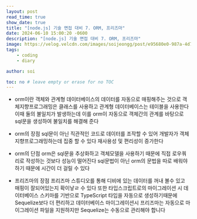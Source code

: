 ```yaml
---
layout: post
read_time: true
show_date: true
title: "[node.js] 기술 면접 대비 7. ORM, 프리즈마"
date: 2024-06-10 15:00:20 -0600
description: "[node.js] 기술 면접 대비 7. ORM, 프리즈마"
image: https://velog.velcdn.com/images/soijeongg/post/e95680e0-987a-4d76-a7ec-fb322857c3a8/image.png
tags: 
    - coding
    - diary

author: soi

toc: no # leave empty or erase for no TOC
---
```

- orm이란
객체와 관계형 데이터베이스의 데이터를 자동으로 매핑해주는 것으로 객체지향프로그래밍은 클래스를 사용하고 관계형 데이터베이스는 테이블을 사용한다 
이때 둘의 불일치가 발생하는데 이를 orm이 자동으로 객체간의 관계를 바탕으로 sql문을 생성하여 불일치를 해결해 준다 

- orm의 장점
sql문이 아닌 직관적인 코드로 데이터를 조작할 수 있어 개발자가 객체지향프로그래밍하는데 집중 할 수 있다 
재사용성 및 편리성이 증가한다 

- orm의 단점
orm은 sql문을 추상화하고 객체모델을 사용하기 때문에 직접 로우쿼리로 작성하는 것보다 성능이 떨어진다 
sql문법이 아닌 orm의 문법을 따로 배워야 하기 때문에 시간이 더 걸릴 수 있다 

- 프리즈마의 장점
프리즈마 스튜디오를 통해 디비에 있는 데이터를 꺼내 볼수 있고 매핑이 잘되어있는지 확이낳ㄹ 수 있다 
 또한 타입스크립트로의 마이그레이션 시 데이터베이스 스키마를 기반으로 TypeScript 타입을 자동으로 생성하기때문에 Sequelize보다 더 편리하고 데이터베이스 마이그레이션시 프리즈마는 자동으로 마이그레이션 파일을 지원하지만 Sequelize는 수동으로 관리해야 합니다 
 